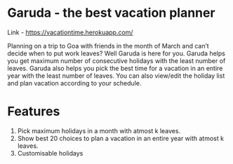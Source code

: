 # Garuda - the best vacation planner

Link - https://vacationtime.herokuapp.com/

Planning on a trip to Goa with friends in the month of March and can’t decide when to put work leaves? Well Garuda is here for you. 
Garuda helps you get maximum number of consecutive holidays with the least number of leaves. Garuda also helps you pick the best time for a vacation in an entire year with the least number of leaves. You can also view/edit the holiday list and plan vacation according to your schedule.

# Features
1. Pick maximum holidays in a month with atmost k leaves.
2. Show best 20 choices to plan a vacation in an entire year with atmost k leaves.
3. Customisable holidays 
